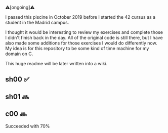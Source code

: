 ⚠️[ongoing]⚠️

I passed this piscine in October 2019 before I started the 42 cursus as a student in the Madrid campus.

I thought it would be interesting to review my exercises and complete those I didn't finish back in the day.
All of the original code is still there, but I have also made some additions for those exercises I would do differently now.
My idea is for this repository to be some kind of time machine for my domain on C.

This huge readme will be later written into a wiki.

## sh00 ✅

## sh01 🔜

## c00 🔜
Succeeded with 70%
